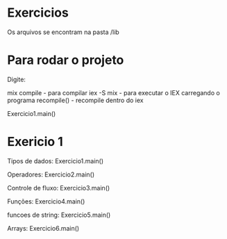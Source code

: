 # Exercicios

Os arquivos se encontram na pasta /lib

# Para rodar o projeto

Digite:

mix compile - para compilar
iex -S mix - para executar o IEX carregando o programa
recompile() - recompile dentro do iex

Exercicio1.main()


# Exericio 1

Tipos de dados:
Exercicio1.main()

Operadores:
Exercicio2.main()

Controle de fluxo:
Exercicio3.main()

Funções:
Exercicio4.main()

funcoes de string:
Exercicio5.main()

Arrays:
Exercicio6.main()